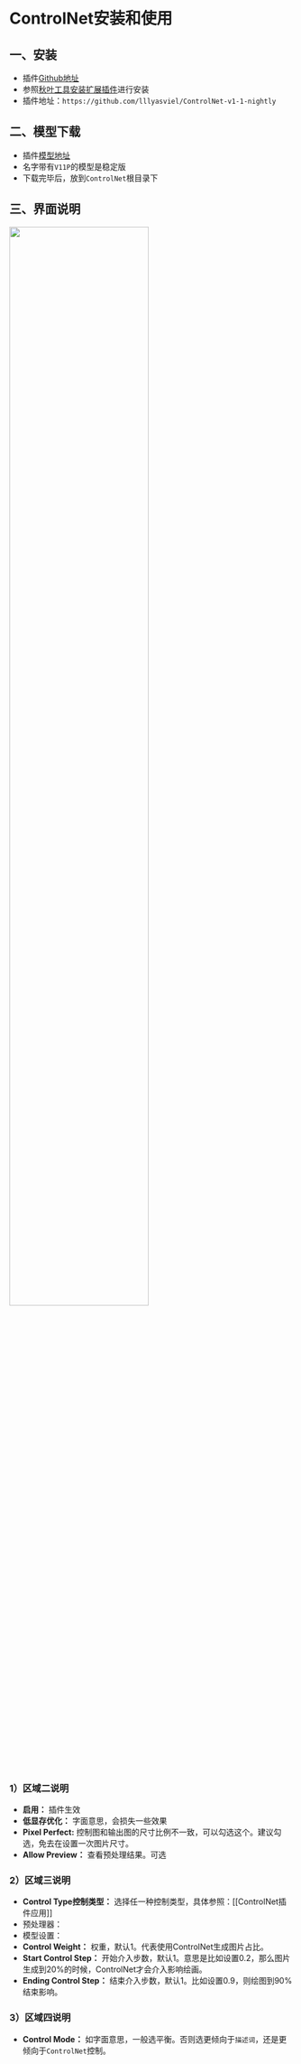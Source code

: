# ControlNet安装和使用

## 一、安装
- 插件[Github地址](https://github.com/lllyasviel/ControlNet-v1-1-nightly)
- 参照<a href='/ai-draw/plugin/install'><span>秋叶工具安装扩展插件</span></a>进行安装
- 插件地址：`https://github.com/lllyasviel/ControlNet-v1-1-nightly`

## 二、模型下载
- 插件[模型地址](https://huggingface.co/lllyasviel/ControlNet-v1-1/tree/main)
- 名字带有`V11P`的模型是稳定版
- 下载完毕后，放到`ControlNet`根目录下

## 三、界面说明
<img src="/ai-draw/v2-df0b16b1b71560d86d1935a02af66b03_r.jpg" width="70%" height="70%" />

### 1）区域二说明
- **启用：** 插件生效
- **低显存优化：** 字面意思，会损失一些效果
- **Pixel Perfect:** 控制图和输出图的尺寸比例不一致，可以勾选这个。建议勾选，免去在设置一次图片尺寸。
- **Allow Preview：** 查看预处理结果。可选

### 2）区域三说明
- **Control Type控制类型：** 选择任一种控制类型，具体参照：[[ControlNet插件应用]]
- 预处理器：
- 模型设置：
- **Control Weight：** 权重，默认1。代表使用ControlNet生成图片占比。
- **Start Control Step：** 开始介入步数，默认1。意思是比如设置0.2，那么图片生成到20%的时候，ControlNet才会介入影响绘画。
- **Ending Control Step：** 结束介入步数，默认1。比如设置0.9，则绘图到90%结束影响。

### 3）区域四说明
- **Control Mode：** 如字面意思，一般选平衡。否则选更倾向于`描述词`，还是更倾向于`ControlNet`控制。